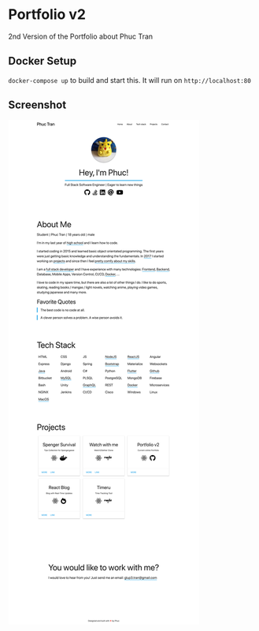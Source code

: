 # Portfolio v2

2nd Version of the Portfolio about Phuc Tran

## Docker Setup

`docker-compose up` to build and start this. It will run on `http://localhost:80`

## Screenshot

![Screenshot](/screenshots/screenshot.png)
